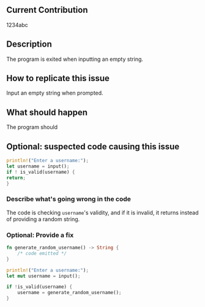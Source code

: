 ## Current Contribution

1234abc

## Description

The program is exited when inputting an empty string.

## How to replicate this issue

Input an empty string when prompted.

## What should happen

The program should

## Optional: suspected code causing this issue

```rust
println!("Enter a username:");
let username = input();
if ! is_valid(username) {
return;
}
```

### Describe what's going wrong in the code

The code is checking `username`'s validity, and if it is invalid, it returns instead of providing a random string.

### Optional: Provide a fix

```rust
fn generate_random_username() -> String {
    /* code emitted */
}

println!("Enter a username:");
let mut username = input();

if !is_valid(username) {
    username = generate_random_username();
}
```